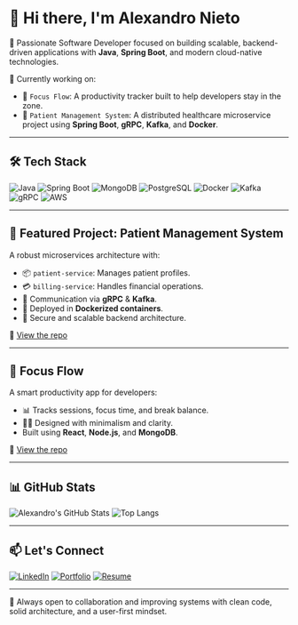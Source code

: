 # 👋 Hi there, I'm Alexandro Nieto

🎯 Passionate Software Developer focused on building scalable, backend-driven applications with **Java**, **Spring Boot**, and modern cloud-native technologies.

🔬 Currently working on:
- 🧠 `Focus Flow`: A productivity tracker built to help developers stay in the zone.
- 🏥 `Patient Management System`: A distributed healthcare microservice project using **Spring Boot**, **gRPC**, **Kafka**, and **Docker**.

---

## 🛠️ Tech Stack

![Java](https://img.shields.io/badge/Java-ED8B00?style=flat&logo=java&logoColor=white)
![Spring Boot](https://img.shields.io/badge/Spring%20Boot-6DB33F?style=flat&logo=spring-boot&logoColor=white)
![MongoDB](https://img.shields.io/badge/MongoDB-4EA94B?style=flat&logo=mongodb&logoColor=white)
![PostgreSQL](https://img.shields.io/badge/PostgreSQL-4169E1?style=flat&logo=postgresql&logoColor=white)
![Docker](https://img.shields.io/badge/Docker-2496ED?style=flat&logo=docker&logoColor=white)
![Kafka](https://img.shields.io/badge/Kafka-231F20?style=flat&logo=apache-kafka&logoColor=white)
![gRPC](https://img.shields.io/badge/gRPC-4285F4?style=flat&logo=grpc&logoColor=white)
![AWS](https://img.shields.io/badge/AWS-232F3E?style=flat&logo=amazon-aws&logoColor=white)

---

## 🏥 Featured Project: Patient Management System

A robust microservices architecture with:
- 📦 `patient-service`: Manages patient profiles.
- 💳 `billing-service`: Handles financial operations.
- 🔁 Communication via **gRPC** & **Kafka**.
- 🐳 Deployed in **Dockerized containers**.
- 🔐 Secure and scalable backend architecture.
  
🔗 [View the repo](https://github.com/yourusername/patient-management-system)

---

## 🧠 Focus Flow

A smart productivity app for developers:
- 📊 Tracks sessions, focus time, and break balance.
- 🧘‍♂️ Designed with minimalism and clarity.
- Built using **React**, **Node.js**, and **MongoDB**.

🔗 [View the repo](https://github.com/yourusername/focus-flow)

---

## 📊 GitHub Stats

![Alexandro's GitHub Stats](https://github-readme-stats.vercel.app/api?username=alexnieto&show_icons=true&theme=react)
![Top Langs](https://github-readme-stats.vercel.app/api/top-langs/?username=alexnieto&layout=compact&theme=react)

---

## 📫 Let's Connect

[![LinkedIn](https://img.shields.io/badge/LinkedIn-blue?style=flat&logo=linkedin)](https://linkedin.com/in/your-link)
[![Portfolio](https://img.shields.io/badge/Portfolio-000?style=flat&logo=githubpages)](https://yourwebsite.com)
[![Resume](https://img.shields.io/badge/Resume-Download-green?style=flat)](https://linktoresume.com)

---

🧩 Always open to collaboration and improving systems with clean code, solid architecture, and a user-first mindset.
